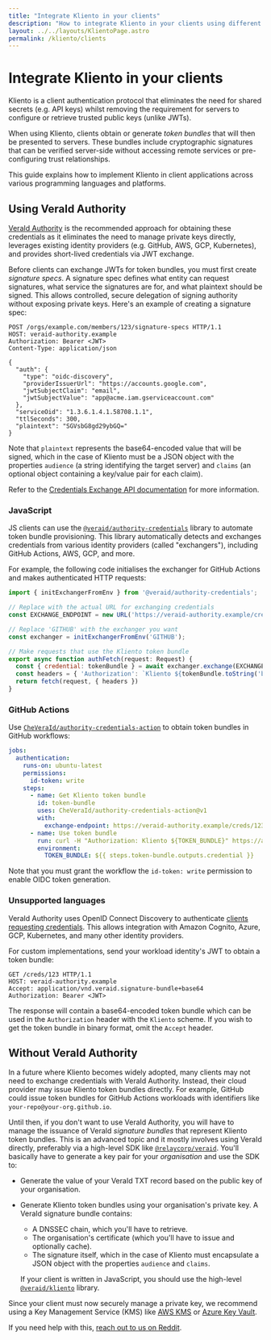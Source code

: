 ```yaml
---
title: "Integrate Kliento in your clients"
description: "How to integrate Kliento in your clients using different programming languages, and with and without VeraId Authority"
layout: ../../layouts/KlientoPage.astro
permalink: /kliento/clients
---
```


# Integrate Kliento in your clients

Kliento is a client authentication protocol that eliminates the need for shared secrets (e.g. API keys) whilst removing the requirement for servers to configure or retrieve trusted public keys (unlike JWTs).

When using Kliento, clients obtain or generate _token bundles_ that will then be presented to servers. These bundles include cryptographic signatures that can be verified server-side without accessing remote services or pre-configuring trust relationships.

This guide explains how to implement Kliento in client applications across various programming languages and platforms.

## Using VeraId Authority

[VeraId Authority](https://docs.relaycorp.tech/veraid-authority/) is the recommended approach for obtaining these credentials as it eliminates the need to manage private keys directly, leverages existing identity providers (e.g. GitHub, AWS, GCP, Kubernetes), and provides short-lived credentials via JWT exchange.

Before clients can exchange JWTs for token bundles, you must first create _signature specs_. A signature spec defines what entity can request signatures, what service the signatures are for, and what plaintext should be signed. This allows controlled, secure delegation of signing authority without exposing private keys. Here's an example of creating a signature spec:

```http
POST /orgs/example.com/members/123/signature-specs HTTP/1.1
HOST: veraid-authority.example
Authorization: Bearer <JWT>
Content-Type: application/json

{
  "auth": {
    "type": "oidc-discovery",
    "providerIssuerUrl": "https://accounts.google.com",
    "jwtSubjectClaim": "email",
    "jwtSubjectValue": "app@acme.iam.gserviceaccount.com"
  },
  "serviceOid": "1.3.6.1.4.1.58708.1.1",
  "ttlSeconds": 300,
  "plaintext": "SGVsbG8gd29ybGQ="
}
```

Note that `plaintext` represents the base64-encoded value that will be signed, which in the case of Kliento must be a JSON object with the properties `audience` (a string identifying the target server) and `claims` (an optional object containing a key/value pair for each claim).

Refer to the [Credentials Exchange API documentation](https://docs.relaycorp.tech/veraid-authority/credentials) for more information.

### JavaScript

JS clients can use the [`@veraid/authority-credentials`](https://github.com/CheVeraId/authority-credentials-js) library to automate token bundle provisioning. This library automatically detects and exchanges credentials from various identity providers (called "exchangers"), including GitHub Actions, AWS, GCP, and more.

For example, the following code initialises the exchanger for GitHub Actions and makes authenticated HTTP requests:

```javascript
import { initExchangerFromEnv } from '@veraid/authority-credentials';

// Replace with the actual URL for exchanging credentials
const EXCHANGE_ENDPOINT = new URL('https://veraid-authority.example/creds/123');

// Replace 'GITHUB' with the exchanger you want
const exchanger = initExchangerFromEnv('GITHUB');

// Make requests that use the Kliento token bundle
export async function authFetch(request: Request) {
  const { credential: tokenBundle } = await exchanger.exchange(EXCHANGE_ENDPOINT);
  const headers = { 'Authorization': `Kliento ${tokenBundle.toString('base64')}` }
  return fetch(request, { headers })
}
```

### GitHub Actions

Use [`CheVeraId/authority-credentials-action`](https://github.com/marketplace/actions/exchange-github-jwts-for-veraid-credentials) to obtain token bundles in GitHub workflows:

```yaml
jobs:
  authentication:
    runs-on: ubuntu-latest
    permissions:
      id-token: write
    steps:
      - name: Get Kliento token bundle
        id: token-bundle
        uses: CheVeraId/authority-credentials-action@v1
        with:
          exchange-endpoint: https://veraid-authority.example/creds/123
      - name: Use token bundle
        run: curl -H "Authorization: Kliento ${TOKEN_BUNDLE}" https://api.example.com
        environment:
          TOKEN_BUNDLE: ${{ steps.token-bundle.outputs.credential }}
```

Note that you must grant the workflow the `id-token: write` permission to enable OIDC token generation.

### Unsupported languages

VeraId Authority uses OpenID Connect Discovery to authenticate [clients requesting credentials](https://docs.relaycorp.tech/veraid-authority/credentials). This allows integration with Amazon Cognito, Azure, GCP, Kubernetes, and many other identity providers.

For custom implementations, send your workload identity's JWT to obtain a token bundle:

```http
GET /creds/123 HTTP/1.1
HOST: veraid-authority.example
Accept: application/vnd.veraid.signature-bundle+base64
Authorization: Bearer <JWT>
```

The response will contain a base64-encoded token bundle which can be used in the `Authorization` header with the `Kliento` scheme. If you wish to get the token bundle in binary format, omit the `Accept` header.

## Without VeraId Authority

In a future where Kliento becomes widely adopted, many clients may not need to exchange credentials with VeraId Authority. Instead, their cloud provider may issue Kliento token bundles directly. For example, GitHub could issue token bundles for GitHub Actions workloads with identifiers like `your-repo@your-org.github.io`.

Until then, if you don't want to use VeraId Authority, you will have to manage the issuance of VeraId _signature bundles_ that represent Kliento token bundles. This is an advanced topic and it mostly involves using VeraId directly, preferably via a high-level SDK like [`@relaycorp/veraid`](https://github.com/relaycorp/veraid-js). You'll basically have to generate a key pair for your _organisation_ and use the SDK to:

- Generate the value of your VeraId TXT record based on the public key of your organisation.
- Generate Kliento token bundles using your organisation's private key. A VeraId signature bundle contains:

  - A DNSSEC chain, which you'll have to retrieve.
  - The organisation's certificate (which you'll have to issue and optionally cache).
  - The signature itself, which in the case of Kliento must encapsulate a JSON object with the properties `audience` and `claims`.

  If your client is written in JavaScript, you should use the high-level [`@veraid/kliento`](https://github.com/CheVeraId/kliento-js) library.

Since your client must now securely manage a private key, we recommend using a Key Management Service (KMS) like [AWS KMS](https://aws.amazon.com/kms/) or [Azure Key Vault](https://azure.microsoft.com/en-us/products/key-vault/).

If you need help with this, [reach out to us on Reddit](https://www.reddit.com/r/VeraId/).
